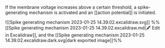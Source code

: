 If the membrane voltage increases above a certain threshold, a spike-generating mechanism is activated and an [[action potential]] is initiated.

![[Spike generating mechanism 2023-01-25 14.39.02.excalidraw.svg]]
%%[[Spike generating mechanism 2023-01-25 14.39.02.excalidraw.md|🖋 Edit in Excalidraw]], and the [[Spike generating mechanism 2023-01-25 14.39.02.excalidraw.dark.svg|dark exported image]]%%